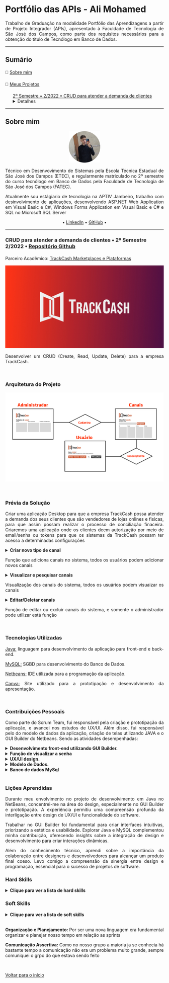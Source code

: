 <h1>Portfólio das APIs - Ali Mohamed</h1>
<p align="justify">Trabalho de Graduação na modalidade Portfólio das Aprendizagens a partir de Projeto Integrador (APIs),
apresentado à Faculdade de Tecnologia de São José dos Campos,
como parte dos requisitos necessários para a obtenção do título de Tecnólogo em Banco de Dados.</p>
<hr>
<h2>Sumário</h2>
<p>◻️ <a href="#sobre-mim">Sobre mim</a></p>
<p>◻️ <a href="#meus-projetos">Meus Projetos</a></p>
<div class="semestre2">
<ul><a href="#crud-para-atender-a-demanda-de-clientes">2º Semestre • 2/2022 • CRUD para atender a demanda de clientes</a>
  <details>
    <summary>Detalhes</summary>
    <ul>◻️ <a href="#arquitetura-do-projeto-">Arquitetura do Projeto</a></ul>
    <ul>◻️ <a href="#prévia-da-solução-">Prévia da Solução</a></ul>
    <ul>◻️ <a href="#tecnologias-utilizadas-">Tecnologias Utilizadas</a></ul>
    <ul>◻️ <a href="#contribuições-pessoais-">Contribuições Pessoais</a></ul>
    <ul>◻️ <a href="#lições-aprendidas-">Lições Aprendidas</a>
    <ul>◻️ <a href="#hard-skills-">Hard Skills</a></ul>
    <ul>◻️ <a href="#hard-skills-">Soft Skills</a></ul>
    </ul>
  </details>
</ul>
</div>
<hr>
<h2>Sobre mim</h2>
<p align="center"><img src="https://github.com/alimkhodr/PortifolioBancoDeDados/blob/main/Resume/AliMohamed.png" width="20%"></p>
<p align="justify">Técnico em Desenvovimento de Sistemas pela Escola Técnica Estadual de São José dos Campos (ETEC), 
e regularmente matriculado no 2º semestre do curso tecnólogo em Banco de Dados pela Faculdade de 
Tecnologia de São José dos Campos (FATEC).</p>
<p align="justify">Atualmente sou estágiario de tecnologia na APTIV Jambeiro, trabalho com desinvolvimento de aplicações, 
desenvolvendo ASP.NET Web Application em Visual Basic e C#, Windows Forms Application em Visual Basic e C# e SQL no Microsoft SQL Server </p>
<p align="center">• <a href="https://www.linkedin.com/in/alimohamedkhodr/">LinkedIn</a> • <a href="https://github.com/alimkhodr">GitHub</a> •</p>
<hr>
<div class="semestre2">
<h3>CRUD para atender a demanda de clientes • 2º Semestre 2/2022 • <a href="https://github.com/alimkhodr/Projeto_API_TrackCash">Repositório Github</a></h3>
<h4></h4>
<p align="justify">Parceiro Acadêmico: <a href="https://trackcash.com.br/">TrackCash Marketplaces e Plataformas</a></p>
<p align="center"><img src="https://github.com/alimkhodr/PortifolioBancoDeDados/blob/main/2Sem/trackcash.jpg" widht="20%"></img>
<p align="justify">Desenvolver um CRUD (Create, Read, Update, Delete) para a empresa TrackCash.</p>
<br>
<h3>Arquitetura do Projeto </h3>
<p align="center"><img src="https://github.com/alimkhodr/PortifolioBancoDeDados/blob/main/2Sem/ArquiteturaDoProjeto.png"></img></p>
<br>
<h3>Prévia da Solução </h3>
<p align="justify">Criar uma aplicação Desktop para que a empresa TrackCash possa atender a demanda dos seus clientes que são vendedores de lojas onlines e fisicas, para que assim possam realizar o processo de conciliação finaceira. Criaremos uma aplicação onde os clientes deem autorização por meio de email/senha ou tokens para que os sistemas da TrackCash possam ter acesso a determinadas configurações</p>
<details>
  <summary><b>Criar novo tipo de canal</b></summary>
  <br>
  <table align="center">
    <tr>
      <td alignt="center"><img src="https://github.com/alimkhodr/PortifolioBancoDeDados/blob/main/2Sem/TrackCash-cadastrar.gif" alt=""/>
      </td>     
    </tr>
  </table>
</details>
<p align="justify">Função que adiciona canais no sistema, todos os usuários podem adicionar novos canais</p>
<details>
  <summary><b>Visualizar e pesquisar canais</b></summary>
  <br>
  <table align="center">
    <tr>
      <td alignt="center"><img src="https://github.com/alimkhodr/PortifolioBancoDeDados/blob/main/2Sem/TrackCash-visualizar.gif" alt=""/>
      </td>     
    </tr>
  </table>
</details>
<p align="justify">Visualização dos canais do sistema, todos os usuários podem visuaizar os canais</p>
<details>
  <summary><b>Editar/Deletar canais</b></summary>
  <br>
  <table align="center">
    <tr>
      <td alignt="center"><img src="https://github.com/alimkhodr/PortifolioBancoDeDados/blob/main/2Sem/TrackCash-editarexcluir.gif" alt=""/>
      </td>     
    </tr>
  </table>
</details>
  <p align="justify">Função de editar ou excluir canais do sistema, e somente o administrador pode utilizar está função</p>
<br>
<h3>Tecnologias Utilizadas </h3>
<p align="justify"><a href="https://www.java.com/pt-BR/">Java:</a> linguagem para desenvolvimento da aplicação para front-end e back-end.</p>
<p align="justify"><a href="https://www.mysql.com/">MySQL:</a> SGBD para desenvolvimento do Banco de Dados.</p>
<p align="justify"><a href="https://netbeans.apache.org/">Netbeans:</a> IDE utilizada para a programação da aplicação.</p>
  <p align="justify"><a href="https://Canva.com/">Canva:</a> Site utilizado para a prototipação e desenvolvimento da apresentação.</p>
<br>
<h3>Contribuições Pessoais </h3>
<p align="justify">Como parte do Scrum Team, fui responsável pela criação e prototipação da aplicação, e avancei nos estudos de UX/UI. Além disso, fui responsável pelo do modelo de dados da aplicação, criação de telas utilizando JAVA e o GUI Builder do Netbeans. Sendo as atividades desempenhadas:</p>
  <details>
  <summary><b>Desenvolvimento front-end utilizando GUI Builder.</b></summary>
        <td align="center"><img src="https://github.com/alimkhodr/PortifolioBancoDeDados/blob/main/2Sem/API-4ºSprint_REC.gif"></img></td>
        <p align="justify">Toda a parte visual da aplicação, alinhamento das textbox/comboBox, botões, painéis, logos e padronização das cores do sistema, tudo desenvolvido no NetBeans o GUI Builder(Construtor de interface gráfica).</p>
</details>
    <details>
  <summary><b>Função de visualizar a senha</b></summary>
   <td align="center"><img src="https://github.com/alimkhodr/PortifolioBancoDeDados/blob/main/2Sem/TrackCash-olhomagico.gif"></img></td>
    <td align="center"><img src="https://github.com/alimkhodr/PortifolioBancoDeDados/blob/main/2Sem/exibir-senha.png"></img></td>
          <p align="justify">Um pequeno código somente para a vizualização da senha, ultilizado para saber se está digitando a senha correta.</p>
</details>
  <details>
   <summary><b>UX/UI design.</b></summary>
  <td align="center"><img src="https://github.com/alimkhodr/PortifolioBancoDeDados/blob/main/2Sem/TrackCash-prototipo.png"></img></td>
      <p align="justify">O UX/UI neste caso foi toda a prototipação do projeto, ela é feita antes de começar a programação da aplicação, assim o que precisa ser feito fica mais claro e mais organizado.</p>
  </details>
  <details>
  <summary><b>Modelo de Dados.</b></summary>
    <td align="center"><img src="https://github.com/alimkhodr/PortifolioBancoDeDados/blob/main/2Sem/MD.png"></img></td>
    <p align="justify">O modelo de dados (MD) é importante para a organização do banco de dados da aplicação, ela é feita antes da criação do banco para dar mais clareza do que será preciso no banco para a aplicação.</p>
  </details>
    <details>
  <summary><b>Banco de dados MySql</b></summary>
    <td align="center"><img src="https://github.com/alimkhodr/PortifolioBancoDeDados/blob/main/2Sem/BancoDeDados.png"></img></td>
    <p align="justify">Banco de dados da aplicação</p>
  </details>
<br>
<h3>Lições Aprendidas </h3>
<p align="justify">Durante meu envolvimento no projeto de desenvolvimento em Java no NetBeans, concentrei-me na área do design, especialmente no GUI Builder e prototipação. A experiência permitiu uma compreensão profunda da interligação entre design de UX/UI e funcionalidade do software.</p>
<p align="justify">Trabalhar no GUI Builder foi fundamental para criar interfaces intuitivas, priorizando a estética e usabilidade. Explorar Java e MySQL complementou minha contribuição, oferecendo insights sobre a integração de design e desenvolvimento para criar interações dinâmicas.</p>
<p align="justify">Além do conhecimento técnico, aprendi sobre a importância da colaboração entre designers e desenvolvedores para alcançar um produto final coeso. Levo comigo a compreensão da sinergia entre design e programação, essencial para o sucesso de projetos de software.</p>
<h3>Hard Skills </h3>
<details>
  <summary><b>Clique para ver a lista de hard skills</b></summary>
  <br>
  <table align="center">
    <tr>
      <th width="300px">Tecnologia/Metodologia</th>
      <th width="300px">Classificação</th>
    </tr>
    <tr>
      <td>Java</td>
      <td>★★★★★☆☆☆☆☆</td>
    </tr>
    <tr>
      <td>Front-end</td>
      <td>★★★★★★★★☆☆</td>
    </tr>
    <tr>
      <td>Modelagem de Banco de Dados</td>
      <td>★★★★★★★★☆☆</td>
    </tr>
    <tr>
      <td>MySQL</td>
      <td>★★★★★☆☆☆☆☆</td>
    </tr>
    <tr>
      <td>Canva</td>
      <td>★★★★★★★★★★</td>
    </tr>
    <tr>
      <td>Scrum - Dev Team</td>
      <td>★★★★★★★☆☆☆</td>
    </tr>
    <tr>
      <td>UX/UI design</td>
      <td>★★★★★★★★★☆</td>
    </tr>
  </table>
</details>
<h3>Soft Skills </h3>
<details>
<summary><b>Clique para ver a lista de soft skills</b></summary>
  <br>
  <table align="center">
    <tr>
      <th width="300px">Habilidade</th>
      <th width="300px">Classificação</th>
    </tr>
    <tr>
      <td>Proatividade</td>
      <td>★★★★★★☆☆☆☆</td>
    </tr>
    <tr>
      <td>Visão de Negócio</td>
      <td>★★★★★★☆☆☆☆</td>
    </tr>
    <tr>
      <td>Comunicação Assertiva</td>
      <td>★★★★★★★★☆☆</td>
    </tr>
    <tr>
      <td>Empatia</td>
      <td>★★★★★★☆☆☆☆</td>
    </tr>
    <tr>
      <td>Inteligência Emocional</td>
      <td>★★★★★★☆☆☆☆</td>
    </tr>
    <tr>
      <td>Organização e Planejamento</td>
      <td>★★★★★★★★★☆</td>
    </tr>
    <tr>
      <td>Resiliência</td>
      <td>★★★★★★★★☆☆</td>
    </tr>
  </table>
</details>
<br>
<p align="justify"><b>Organização e Planejamento: </b>Por ser uma nova linguagem era fundamental organizar e planejar nosso tempo em relação as sprints</p>
<p align="justify"><b>Comunicação Assertiva: </b>Como no nosso grupo a maioria ja se conhecia há bastante tempo a comunicação não era um problema muito grande, sempre comuniquei o grpo do que estava sendo feito</p>
<br>
<p><a href="#sumário">Voltar para o início</a></p>
</di>
